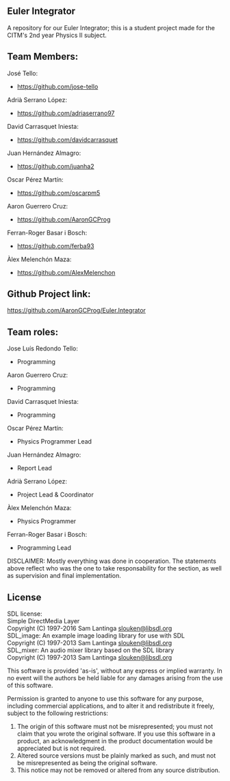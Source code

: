 ## Euler Integrator
A repository for our Euler Integrator; this is a student project made for the CITM's 2nd year Physics II subject.


## Team Members:

José Tello:
 - https://github.com/jose-tello
 
Adrià Serrano López:
 - https://github.com/adriaserrano97

David Carrasquet Iniesta:
 - https://github.com/davidcarrasquet

Juan Hernández Almagro:
- https://github.com/juanha2

Oscar Pérez Martín:
- https://github.com/oscarpm5

Aaron Guerrero Cruz:
 - https://github.com/AaronGCProg

Ferran-Roger Basar i Bosch:
- https://github.com/ferba93

Àlex Melenchón Maza:
 - https://github.com/AlexMelenchon

## Github Project link:
https://github.com/AaronGCProg/Euler.Integrator

## Team roles:
Jose Luís Redondo Tello:
 - Programming
 
 Aaron Guerrero Cruz:
 - Programming

David Carrasquet Iniesta:
 - Programming

Oscar Pérez Martín:
 - Physics Programmer Lead
 
 Juan Hernández Almagro:
 - Report Lead
 
 Adrià Serrano López:
 - Project Lead & Coordinator
 
 Àlex Melenchón Maza:
 - Physics Programmer

Ferran-Roger Basar i Bosch:
 - Programming Lead


DISCLAIMER: Mostly everything was done in cooperation. The statements above reflect who was the one to take responsability for the section, as well as supervision and final implementation.<br>

## License

SDL license:<br>
Simple DirectMedia Layer<br>
Copyright (C) 1997-2016 Sam Lantinga <slouken@libsdl.org><br>
SDL_image:  An example image loading library for use with SDL<br>
Copyright (C) 1997-2013 Sam Lantinga <slouken@libsdl.org><br>
SDL_mixer:  An audio mixer library based on the SDL library<br>
Copyright (C) 1997-2013 Sam Lantinga <slouken@libsdl.org><br>

  
This software is provided 'as-is', without any express or implied
warranty.  In no event will the authors be held liable for any damages
arising from the use of this software.

Permission is granted to anyone to use this software for any purpose,
including commercial applications, and to alter it and redistribute it
freely, subject to the following restrictions:
  
1. The origin of this software must not be misrepresented; you must not
   claim that you wrote the original software. If you use this software
   in a product, an acknowledgment in the product documentation would be
   appreciated but is not required. 
2. Altered source versions must be plainly marked as such, and must not be
   misrepresented as being the original software.
3. This notice may not be removed or altered from any source distribution.

